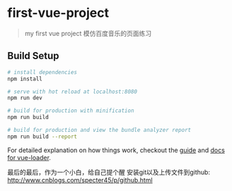 # first-vue-project

> my first vue project
模仿百度音乐的页面练习

## Build Setup

``` bash
# install dependencies
npm install

# serve with hot reload at localhost:8080
npm run dev

# build for production with minification
npm run build

# build for production and view the bundle analyzer report
npm run build --report
```

For detailed explanation on how things work, checkout the [guide](http://vuejs-templates.github.io/webpack/) and [docs for vue-loader](http://vuejs.github.io/vue-loader).


最后的最后，作为一个小白，给自己提个醒
安装git以及上传文件到github: <a href="http://www.cnblogs.com/specter45/p/github.html">http://www.cnblogs.com/specter45/p/github.html</a>
